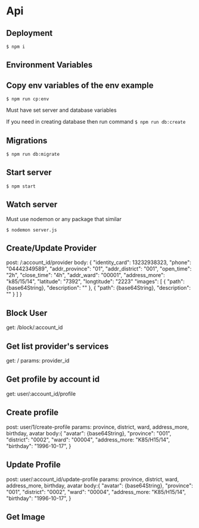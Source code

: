 # Api

## Deployment

```
$ npm i
```

## Environment Variables

## Copy env variables of the env example

```
$ npm run cp:env
```

Must have set server and database variables

If you need in creating database then run command `$ npm run db:create`

## Migrations

```
$ npm run db:migrate
```

## Start server

```
$ npm start
```

## Watch server

Must use nodemon or any package that similar

```
$ nodemon server.js
```
## Create/Update Provider
post: /:account_id/provider
body: {
        "identity_card": 13232938323,
        "phone": "04442349589",
        "addr_province": "01",
        "addr_district": "001",
        "open_time": "2h",
        "close_time": "4h",
        "addr_ward": "00001",
        "address_more": "k85/15/14",
        "latitude": "7392",
        "longtitude": "2223" 
        "images": [
            {
                "path": {base64String},
                "description": ""
            },
            {
                "path": {base64String},
                "description": ""
            }
        ]
    }

## Block User
get: /block/:account_id

## Get list provider's services 
get: /
params: provider_id

## Get profile by account id
get: user/:account_id/profile

## Create profile
post: user/1/create-profile
params: province, district, ward, address_more, birthday, avatar
body:{
        "avatar": {base64String},
        "province": "001",
        "district": "0002",
        "ward": "00004",
        "address_more: "K85/H15/14",
        "birthday": "1996-10-17",
    }

## Update Profile
post: user/:account_id/update-profile
params: province, district, ward, address_more, birthday, avatar
body:{
        "avatar": {base64String},
        "province": "001",
        "district": "0002",
        "ward": "00004",
        "address_more: "K85/H15/14",
        "birthday": "1996-10-17",
    }

## Get Image

